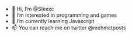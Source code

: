 - 👋 Hi, I’m @Sleexc
- 👀 I’m interested in programming and games
- 🌱 I’m currently learning Javascript
- 📫 You can reach me on twitter @mehmetposts
 
